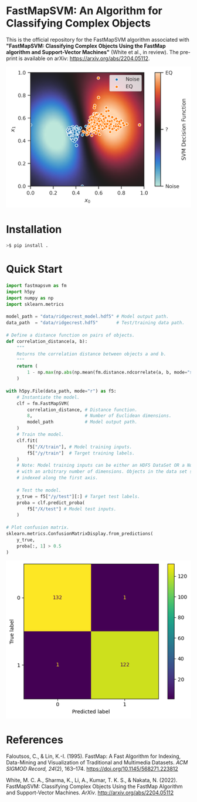 # FastMapSVM: An Algorithm for Classifying Complex Objects
This is the official repository for the FastMapSVM algorithm associated with **"FastMapSVM: Classifying Complex Objects Using the FastMap algorithm and Support-Vector Machines"** (White et al., in review). The pre-print is available on arXiv: https://arxiv.org/abs/2204.05112.

![Perspicuous Visualization](resources/readme_figure.png)

# Installation
```bash
>$ pip install .
```

# Quick Start
```python
import fastmapsvm as fm
import h5py
import numpy as np
import sklearn.metrics

model_path = "data/ridgecrest_model.hdf5" # Model output path.
data_path  = "data/ridgecrest.hdf5"       # Test/training data path.

# Define a distance function on pairs of objects.
def correlation_distance(a, b):
    """
    Returns the correlation distance between objects a and b.
    """
    return (
        1 - np.max(np.abs(np.mean(fm.distance.ndcorrelate(a, b, mode="same"), axis=0)))
    )

with h5py.File(data_path, mode="r") as f5:
    # Instantiate the model.
    clf = fm.FastMapSVM(
        correlation_distance, # Distance function.
        8,                    # Number of Euclidean dimensions.
        model_path            # Model output path.
    )
    # Train the model.
    clf.fit(
        f5["/X/train"], # Model training inputs.
        f5["/y/train"]  # Target training labels.
    )
    # Note: Model training inputs can be either an HDF5 DataSet OR a NumPy array
    # with an arbitrary number of dimensions. Objects in the data set should be
    # indexed along the first axis.
    
    # Test the model.
    y_true = f5["/y/test"][:] # Target test labels.
    proba = clf.predict_proba(
        f5["/X/test"] # Model test inputs.
    )
    
# Plot confusion matrix.
sklearn.metrics.ConfusionMatrixDisplay.from_predictions(
    y_true, 
    proba[:, 1] > 0.5
)
```
![Confusion Matrix](resources/confusion_matrix.png)

# References

Faloutsos, C., & Lin, K.-I. (1995). FastMap: A Fast Algorithm for Indexing, Data-Mining and Visualization of Traditional and Multimedia Datasets. _ACM SIGMOD Record, 24_(2), 163–174. https://doi.org/10.1145/568271.223812

White, M. C. A., Sharma, K., Li, A., Kumar, T. K. S., & Nakata, N. (2022). FastMapSVM: Classifying Complex Objects Using the FastMap Algorithm and Support-Vector Machines. _ArXiv_. http://arxiv.org/abs/2204.05112
